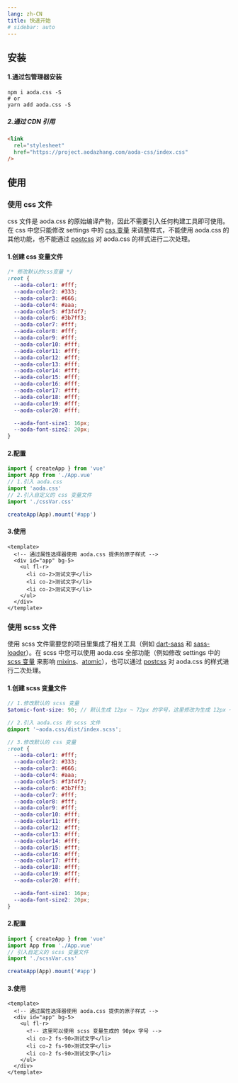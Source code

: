 ```yaml
---
lang: zh-CN
title: 快速开始
# sidebar: auto
---
```


## 安装

#### 1.通过包管理器安装

```shell
npm i aoda.css -S
# or
yarn add aoda.css -S
```

##### 2.通过 CDN 引用

```html
<link
  rel="stylesheet"
  href="https://project.aodazhang.com/aoda-css/index.css"
/>
```

## 使用

### 使用 css 文件

css 文件是 aoda.css 的原始编译产物，因此不需要引入任何构建工具即可使用。在 css 中您只能修改 settings 中的 [css 变量](/aoda-css/api.html#css-变量) 来调整样式，不能使用 aoda.css 的其他功能，也不能通过 [postcss](https://github.com/postcss/postcss) 对 aoda.css 的样式进行二次处理。

#### 1.创建 css 变量文件

```css
/* 修改默认的css变量 */
:root {
  --aoda-color1: #fff;
  --aoda-color2: #333;
  --aoda-color3: #666;
  --aoda-color4: #aaa;
  --aoda-color5: #f3f4f7;
  --aoda-color6: #3b7ff3;
  --aoda-color7: #fff;
  --aoda-color8: #fff;
  --aoda-color9: #fff;
  --aoda-color10: #fff;
  --aoda-color11: #fff;
  --aoda-color12: #fff;
  --aoda-color13: #fff;
  --aoda-color14: #fff;
  --aoda-color15: #fff;
  --aoda-color16: #fff;
  --aoda-color17: #fff;
  --aoda-color18: #fff;
  --aoda-color19: #fff;
  --aoda-color20: #fff;

  --aoda-font-size1: 16px;
  --aoda-font-size2: 20px;
}
```

#### 2.配置

```typescript
import { createApp } from 'vue'
import App from './App.vue'
// 1.引入 aoda.css
import 'aoda.css'
// 2.引入自定义的 css 变量文件
import './cssVar.css'

createApp(App).mount('#app')
```

#### 3.使用

```vue
<template>
  <!-- 通过属性选择器使用 aoda.css 提供的原子样式 -->
  <div id="app" bg-5>
    <ul fl-r>
      <li co-2>测试文字</li>
      <li co-2>测试文字</li>
      <li co-2>测试文字</li>
    </ul>
  </div>
</template>
```

### 使用 scss 文件

使用 scss 文件需要您的项目里集成了相关工具（例如 [dart-sass](https://github.com/sass/dart-sass) 和 [sass-loader](https://github.com/webpack-contrib/sass-loader)）。在 scss 中您可以使用 aoda.css 全部功能（例如修改 settings 中的 [scss 变量](/aoda-css/api.html#scss-变量) 来影响 [mixins](/aoda-css/api.html#mixins)、[atomic](/aoda-css/api.html#atomic)），也可以通过 [postcss](https://github.com/postcss/postcss) 对 aoda.css 的样式进行二次处理。

#### 1.创建 scss 变量文件

```scss
// 1.修改默认的 scss 变量
$atomic-font-size: 90; // 默认生成 12px ~ 72px 的字号，这里修改为生成 12px ~ 90px 的字号

// 2.引入 aoda.css 的 scss 文件
@import '~aoda.css/dist/index.scss';

// 3.修改默认的 css 变量
:root {
  --aoda-color1: #fff;
  --aoda-color2: #333;
  --aoda-color3: #666;
  --aoda-color4: #aaa;
  --aoda-color5: #f3f4f7;
  --aoda-color6: #3b7ff3;
  --aoda-color7: #fff;
  --aoda-color8: #fff;
  --aoda-color9: #fff;
  --aoda-color10: #fff;
  --aoda-color11: #fff;
  --aoda-color12: #fff;
  --aoda-color13: #fff;
  --aoda-color14: #fff;
  --aoda-color15: #fff;
  --aoda-color16: #fff;
  --aoda-color17: #fff;
  --aoda-color18: #fff;
  --aoda-color19: #fff;
  --aoda-color20: #fff;

  --aoda-font-size1: 16px;
  --aoda-font-size2: 20px;
}
```

#### 2.配置

```typescript
import { createApp } from 'vue'
import App from './App.vue'
// 引入自定义的 scss 变量文件
import './scssVar.css'

createApp(App).mount('#app')
```

#### 3.使用

```vue
<template>
  <!-- 通过属性选择器使用 aoda.css 提供的原子样式 -->
  <div id="app" bg-5>
    <ul fl-r>
      <!-- 这里可以使用 scss 变量生成的 90px 字号 -->
      <li co-2 fs-90>测试文字</li>
      <li co-2 fs-90>测试文字</li>
      <li co-2 fs-90>测试文字</li>
    </ul>
  </div>
</template>
```
